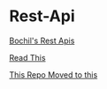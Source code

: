 # Rest-Api
[Bochil's Rest Apis](http://bochil.ddns.net)

[Read This](https://github.com/BochilGaming/Rest-Api/issues/1)

[This Repo Moved to this](https://github.com/BochilTeam/REST-APIs)
